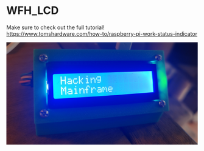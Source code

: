 # WFH_LCD
Make sure to check out the full tutorial! 
https://www.tomshardware.com/how-to/raspberry-pi-work-status-indicator

![status_screen](status_screen.jpg)
